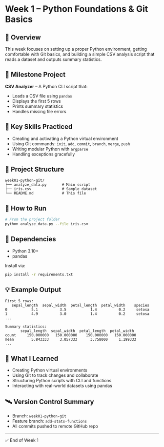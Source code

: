 # Week 1 – Python Foundations & Git Basics

## 📌 Overview

This week focuses on setting up a proper Python environment, getting comfortable with Git basics, and building a simple CSV analysis script that reads a dataset and outputs summary statistics.

## 🎯 Milestone Project

**CSV Analyzer** – A Python CLI script that:

* Loads a CSV file using `pandas`
* Displays the first 5 rows
* Prints summary statistics
* Handles missing file errors

## 🧠 Key Skills Practiced

* Creating and activating a Python virtual environment
* Using Git commands: `init`, `add`, `commit`, `branch`, `merge`, `push`
* Writing modular Python with `argparse`
* Handling exceptions gracefully

## 📁 Project Structure

```
week01-python-git/
├── analyze_data.py       # Main script
├── iris.csv              # Sample dataset
└── README.md             # This file
```

## 🚀 How to Run

```bash
# From the project folder
python analyze_data.py --file iris.csv
```

## 🧾 Dependencies

* Python 3.10+
* pandas

Install via:

```bash
pip install -r requirements.txt
```

## 💡 Example Output

```
First 5 rows:
   sepal_length  sepal_width  petal_length  petal_width    species
0           5.1          3.5           1.4          0.2     setosa
1           4.9          3.0           1.4          0.2     setosa
...

Summary statistics:
       sepal_length  sepal_width  petal_length  petal_width
count     150.000000   150.000000    150.000000   150.000000
mean        5.843333     3.057333      3.758000     1.199333
...
```

## 🌱 What I Learned

* Creating Python virtual environments
* Using Git to track changes and collaborate
* Structuring Python scripts with CLI and functions
* Interacting with real-world datasets using pandas

## 🛰️ Version Control Summary

* Branch: `week01-python-git`
* Feature branch: `add-stats-functions`
* All commits pushed to remote GitHub repo

---

✅ End of Week 1
